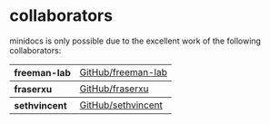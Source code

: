 # collaborators

minidocs is only possible due to the excellent work of the following collaborators:

<table>
<tbody><tr><th align="left">freeman-lab</th><td><a href="https://github.com/freeman-lab">GitHub/freeman-lab</a></td></tr>
</tbody><tbody><tr><th align="left">fraserxu</th><td><a href="https://github.com/fraserxu">GitHub/fraserxu</a></td></tr>
</tbody><tbody><tr><th align="left">sethvincent</th><td><a href="https://github.com/sethvincent">GitHub/sethvincent</a></td></tr>
</tbody>
</table>
